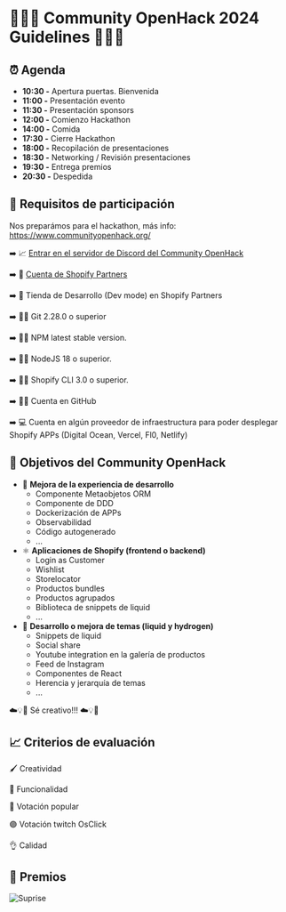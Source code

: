 # 🤘👩‍💻 Community OpenHack 2024 Guidelines 👨‍💻🤘

## ⏰ Agenda

 - **10:30 -** Apertura puertas. Bienvenida
 - **11:00 -** Presentación evento
 - **11:30 -** Presentación sponsors
 - **12:00 -** Comienzo Hackathon
 - **14:00 -** Comida
 - **17:30 -** Cierre Hackathon
 - **18:00 -** Recopilación de presentaciones
 - **18:30 -** Networking / Revisión presentaciones
 - **19:30 -** Entrega premios
 - **20:30 -** Despedida

## 📓 Requisitos de participación

Nos preparámos para el hackathon, más info: https://www.communityopenhack.org/

➡️ 📈 [Entrar en el servidor de Discord del Community OpenHack](https://discord.gg/X57xkheFN6)

➡️ 📗 [Cuenta de Shopify Partners](https://www.shopify.com/partners)

➡️ 🛒 Tienda de Desarrollo (Dev mode) en Shopify Partners

➡️ 🧑‍💻 Git 2.28.0 o superior

➡️ 🧑‍💻 NPM latest stable version.

➡️ 🧑‍💻 NodeJS 18 o superior.

➡️ 🧑‍💻 Shopify CLI 3.0 o superior.

➡️ 🧑‍💻 Cuenta en GitHub

➡️ 💻 Cuenta en algún proveedor de infraestructura para poder desplegar Shopify APPs (Digital Ocean, Vercel, Fl0, Netlify)


## 🎯 Objetivos del Community OpenHack

- 🧪 **Mejora de la experiencia de desarrollo**
  - Componente Metaobjetos ORM
  - Componente de DDD
  - Dockerización de APPs
  - Observabilidad
  - Código autogenerado
  - ...
- ⚛️ **Aplicaciones de Shopify (frontend o backend)**
  - Login as Customer
  - Wishlist
  - Storelocator
  - Productos bundles
  - Productos agrupados
  - Biblioteca de snippets de liquid
  - ...
- 💅 **Desarrollo o mejora de temas (liquid y hydrogen)**
  - Snippets de liquid
  - Social share
  - Youtube integration en la galería de productos
  - Feed de Instagram
  - Componentes de React
  - Herencia y jerarquía de temas
  - ...
 
 ☁️💡🤔 Sé creativo!!! ☁️💡🤔

## 📈 Criterios de evaluación

🖌️ Creatividad

🌈 Funcionalidad

🙋 Votación popular

🟣 Votación twitch OsClick

👌 Calidad

## 🦄 Premios

![Suprise](https://media1.tenor.com/m/rKLBka9zl5UAAAAd/yeah-excellent.gif)
